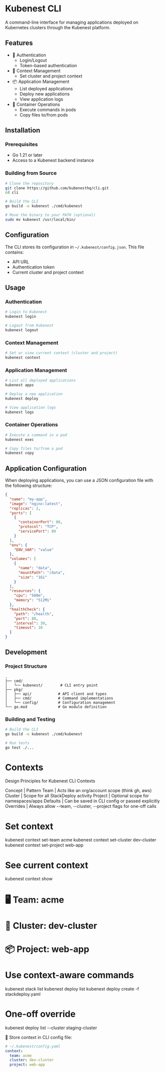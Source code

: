 # Kubenest CLI

A command-line interface for managing applications deployed on Kubernetes clusters through the Kubenest platform.

## Features

- 🔐 Authentication
  - Login/Logout
  - Token-based authentication
- 🎯 Context Management
  - Set cluster and project context
- 📦 Application Management
  - List deployed applications
  - Deploy new applications
  - View application logs
- 🐳 Container Operations
  - Execute commands in pods
  - Copy files to/from pods

## Installation

### Prerequisites

- Go 1.21 or later
- Access to a Kubenest backend instance

### Building from Source

```bash
# Clone the repository
git clone https://github.com/kubenesthq/cli.git
cd cli

# Build the CLI
go build -o kubenest ./cmd/kubenest

# Move the binary to your PATH (optional)
sudo mv kubenest /usr/local/bin/
```

## Configuration

The CLI stores its configuration in `~/.kubenest/config.json`. This file contains:
- API URL
- Authentication token
- Current cluster and project context

## Usage

### Authentication

```bash
# Login to Kubenest
kubenest login

# Logout from Kubenest
kubenest logout
```

### Context Management

```bash
# Set or view current context (cluster and project)
kubenest context
```

### Application Management

```bash
# List all deployed applications
kubenest apps

# Deploy a new application
kubenest deploy

# View application logs
kubenest logs
```

### Container Operations

```bash
# Execute a command in a pod
kubenest exec

# Copy files to/from a pod
kubenest copy
```

## Application Configuration

When deploying applications, you can use a JSON configuration file with the following structure:

```json
{
  "name": "my-app",
  "image": "nginx:latest",
  "replicas": 2,
  "ports": [
    {
      "containerPort": 80,
      "protocol": "TCP",
      "servicePort": 80
    }
  ],
  "env": {
    "ENV_VAR": "value"
  },
  "volumes": [
    {
      "name": "data",
      "mountPath": "/data",
      "size": "1Gi"
    }
  ],
  "resources": {
    "cpu": "500m",
    "memory": "512Mi"
  },
  "healthCheck": {
    "path": "/health",
    "port": 80,
    "interval": 30,
    "timeout": 10
  }
}
```

## Development

### Project Structure

```
.
├── cmd/
│   └── kubenest/        # CLI entry point
├── pkg/
│   ├── api/            # API client and types
│   ├── cmd/            # Command implementations
│   └── config/         # Configuration management
└── go.mod              # Go module definition
```

### Building and Testing

```bash
# Build the CLI
go build -o kubenest ./cmd/kubenest

# Run tests
go test ./...
```


# Contexts

Design Principles for Kubenest CLI Contexts

Concept | Pattern
Team | Acts like an org/account scope (think gh, aws)
Cluster | Scope for all StackDeploy activity
Project | Optional scope for namespaces/apps
Defaults | Can be saved in CLI config or passed explicitly
Overrides | Always allow --team, --cluster, --project flags for one-off calls


# Set context
kubenest context set-team acme
kubenest context set-cluster dev-cluster
kubenest context set-project web-app

# See current context
kubenest context show
# 🖥️  Team: acme
# 🧭  Cluster: dev-cluster
# 📦  Project: web-app

# Use context-aware commands
kubenest stack list
kubenest deploy list
kubenest deploy create -f stackdeploy.yaml

# One-off override
kubenest deploy list --cluster staging-cluster


🔧 Store context in CLI config file:

```yaml
# ~/.kubenest/config.yaml
context:
  team: acme
  cluster: dev-cluster
  project: web-app
```
